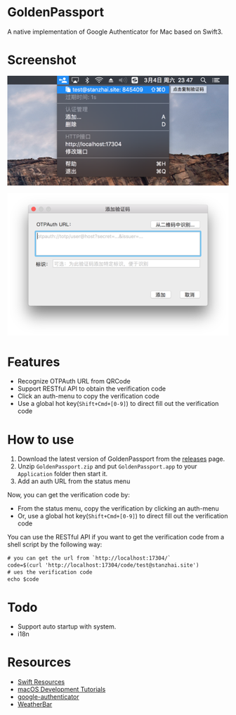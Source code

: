 # GoldenPassport

A native implementation of Google Authenticator for Mac based on Swift3.

# Screenshot

![main](screenshot/main.png)

![add](screenshot/add-window.png)

# Features

- Recognize OTPAuth URL from QRCode
- Support RESTful API to obtain the verification code
- Click an auth-menu to copy the verification code
- Use a global hot key(`Shift+Cmd+[0-9]`) to direct fill out the verification code

# How to use

1. Download the latest version of GoldenPassport from the [releases](https://github.com/stanzhai/GoldenPassport/releases) page.
2. Unzip `GoldenPassport.zip` and put `GoldenPassport.app` to your `Application` folder then start it. 
3. Add an auth URL from the status menu

Now, you can get the verification code by:

- From the status menu, copy the verification by clicking an auth-menu 
- Or, use a global hot key(`Shift+Cmd+[0-9]`) to direct fill out the verification code

You can use the RESTful API if you want to get the verification code from a shell script by the following way:

```
# you can get the url from `http://localhost:17304/`
code=$(curl 'http://localhost:17304/code/test@stanzhai.site')
# ues the verification code
echo $code
```

# Todo

- Support auto startup with system.
- i18n

# Resources

- [Swift Resources](https://developer.apple.com/swift/resources/)
- [macOS Development Tutorials](https://www.raywenderlich.com/category/macos)
- [google-authenticator](https://github.com/google/google-authenticator)
- [WeatherBar](http://footle.org/WeatherBar/)
